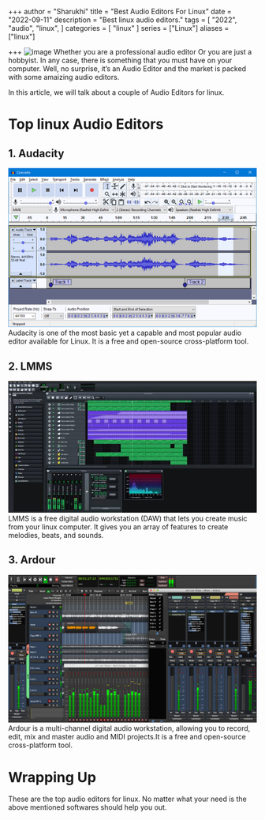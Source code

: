 +++
author = "Sharukhi"
title = "Best Audio Editors For Linux"
date = "2022-09-11"
description = "Best linux audio editors."
tags = [
    "2022",
    "audio",
    "linux",
]
categories = [
    "linux"
]
series = ["Linux"]
aliases = ["linux"]

+++
![image](/posts/linux/cover.png)
Whether you are a professional audio editor Or you are just a hobbyist. In any case, there is something that you must have on your computer. Well, no surprise, it’s an Audio Editor and the market is packed with some amaizing audio editors.

In this article, we will talk about a couple of Audio Editors for linux.
# Top linux Audio Editors
## 1. Audacity
![image source: audacity team.org](static/posts/linux/audacity.png)
Audacity is one of the most basic yet a capable and most popular audio editor available for Linux. It is a free and open-source cross-platform tool.
## 2. LMMS
![image source: wikipedia.org](static/posts/linux/lmms.jpg)
LMMS is a free digital audio workstation (DAW) that lets you create music from your linux computer. It gives you an array of features to create melodies, beats, and sounds.
## 3. Ardour
![image source:ardour.org](static/posts/linux/ardour.png)
Ardour is a multi-channel digital audio workstation, allowing you to record, edit, mix and master audio and MIDI projects.It is a free and open-source cross-platform tool.
# Wrapping Up
These are the top audio editors for linux. No matter what your need is the above mentioned softwares should help you out.
